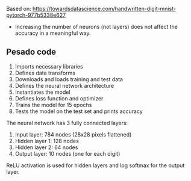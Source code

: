 Based on: https://towardsdatascience.com/handwritten-digit-mnist-pytorch-977b5338e627

- Increasing the number of neurons (not layers) does not affect the accuracy in a meaningful way.

## Pesado code
1. Imports necessary libraries
2. Defines data transforms
3. Downloads and loads training and test data
4. Defines the neural network architecture
5. Instantiates the model
6. Defines loss function and optimizer
7. Trains the model for 15 epochs
8. Tests the model on the test set and prints accuracy

The neural network has 3 fully connected layers:
1. Input layer: 784 nodes (28x28 pixels flattened)
2. Hidden layer 1: 128 nodes
3. Hidden layer 2: 64 nodes
4. Output layer: 10 nodes (one for each digit)

ReLU activation is used for hidden layers and log softmax for the output layer.